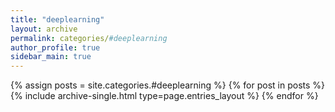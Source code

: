 ```yaml
---
title: "deeplearning"
layout: archive
permalink: categories/#deeplearning
author_profile: true
sidebar_main: true
---
```


{% assign posts = site.categories.#deeplearning %}
{% for post in posts %} {% include archive-single.html type=page.entries_layout %} {% endfor %}